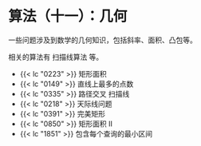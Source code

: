 # 算法（十一）：几何


一些问题涉及到数学的几何知识，包括斜率、面积、凸包等。

相关的算法有 扫描线算法 等。


- {{< lc "0223" >}} 矩形面积
- {{< lc "0149" >}} 直线上最多的点数
- {{< lc "0335" >}} 路径交叉
扫描线
- {{< lc "0218" >}} 天际线问题
- {{< lc "0391" >}} 完美矩形
- {{< lc "0850" >}} 矩形面积 II
- {{< lc "1851" >}} 包含每个查询的最小区间

